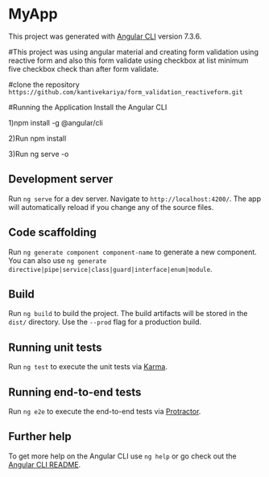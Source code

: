# MyApp

This project was generated with [Angular CLI](https://github.com/angular/angular-cli) version 7.3.6.

#This project was using angular material and creating form validation using reactive form and also this form validate using checkbox at list minimum five checkbox check than after form validate.

#clone the repository
`https://github.com/kantivekariya/form_validation_reactiveform.git`

#Running the Application
   Install the Angular CLI
  
  1)npm install -g @angular/cli

  2)Run npm install

  3)Run ng serve -o

## Development server

Run `ng serve` for a dev server. Navigate to `http://localhost:4200/`. The app will automatically reload if you change any of the source files.

## Code scaffolding

Run `ng generate component component-name` to generate a new component. You can also use `ng generate directive|pipe|service|class|guard|interface|enum|module`.

## Build

Run `ng build` to build the project. The build artifacts will be stored in the `dist/` directory. Use the `--prod` flag for a production build.

## Running unit tests

Run `ng test` to execute the unit tests via [Karma](https://karma-runner.github.io).

## Running end-to-end tests

Run `ng e2e` to execute the end-to-end tests via [Protractor](http://www.protractortest.org/).

## Further help

To get more help on the Angular CLI use `ng help` or go check out the [Angular CLI README](https://github.com/angular/angular-cli/blob/master/README.md).
